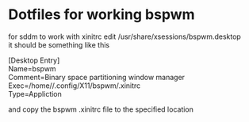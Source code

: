 # Dotfiles for working bspwm


for sddm to work with xinitrc edit /usr/share/xsessions/bspwm.desktop   
it should be something like this    

[Desktop Entry]   
Name=bspwm      
Comment=Binary space partitioning window manager    
Exec=/home/<user>/.config/X11/bspwm/.xinitrc    
Type=Appliction   

and copy the bspwm .xinitrc file to the specified location    

